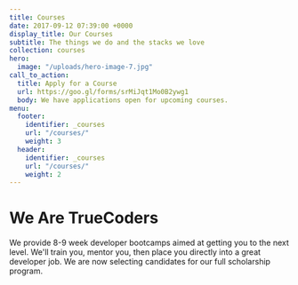 ```yaml
---
title: Courses
date: 2017-09-12 07:39:00 +0000
display_title: Our Courses
subtitle: The things we do and the stacks we love
collection: courses
hero:
  image: "/uploads/hero-image-7.jpg"
call_to_action:
  title: Apply for a Course
  url: https://goo.gl/forms/srMiJqt1Mo0B2ywg1
  body: We have applications open for upcoming courses.
menu:
  footer:
    identifier: _courses
    url: "/courses/"
    weight: 3
  header:
    identifier: _courses
    url: "/courses/"
    weight: 2
---
```


# We Are TrueCoders

We provide 8-9 week developer bootcamps aimed at getting you to the next level.
We'll train you, mentor you, then place you directly into a great developer job. We are now selecting candidates for our full scholarship program.
